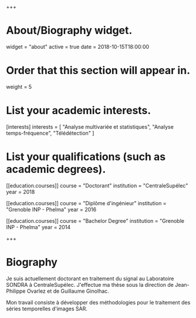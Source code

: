 +++
# About/Biography widget.
widget = "about"
active = true
date = 2018-10-15T18:00:00

# Order that this section will appear in.
weight = 5

# List your academic interests.
[interests]
  interests = [
    "Analyse multivariée et statistiques",
    "Analyse temps-fréquence",
    "Télédétection"
  ]

# List your qualifications (such as academic degrees).
[[education.courses]]
  course = "Doctorant"
  institution = "CentraleSupélec"
  year = 2018

[[education.courses]]
  course = "Diplôme d'ingénieur"
  institution = "Grenoble INP - Phelma"
  year = 2016

[[education.courses]]
  course = "Bachelor Degree"
  institution = "Grenoble INP - Phelma"
  year = 2014
 
+++

# Biography

Je suis actuellement doctorant en traitement du signal au Laboratoire SONDRA à CentraleSupélec. J'effectue ma thèse sous la direction de Jean-Philippe Ovarlez et de Guillaume Ginolhac.

Mon travail consiste à développer des méthodologies pour le traitement des séries temporelles d'images SAR.
